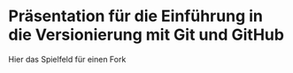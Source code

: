 # Präsentation für die Einführung in die Versionierung mit Git und GitHub

Hier das Spielfeld für einen Fork
